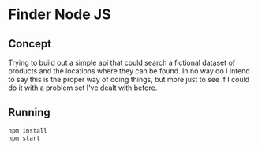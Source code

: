 # Finder Node JS

## Concept

Trying to build out a simple api that could search a fictional dataset of products and the locations where they can be found. In no way do I intend to say this is the proper way of doing things, but more just to see if I could do it with a problem set I've dealt with before.

## Running

```bash
npm install
npm start
```